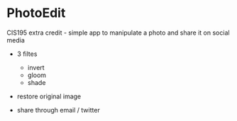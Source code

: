 PhotoEdit
=========

CIS195 extra credit - simple app to manipulate a photo and share it on social media

- 3 filtes
  - invert
  - gloom
  - shade

- restore original image
- share through email / twitter
